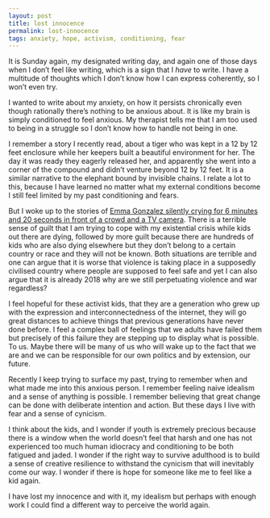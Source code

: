```yaml
---
layout: post
title: lost innocence
permalink: lost-innocence
tags: anxiety, hope, activism, conditioning, fear
---
```


It is Sunday again, my designated writing day, and again one of those days when I don’t feel like writing, which is a sign that I _have_ to write. I have a multitude of thoughts which I don’t know how I can express coherently, so I won’t even try. 

I wanted to write about my anxiety, on how it persists chronically even though rationally there’s nothing to be anxious about. It is like my brain is simply conditioned to feel anxious. My therapist tells me that I am too used to being in a struggle so I don’t know how to handle not being in one.

I remember a story I recently read, about a tiger who was kept in a 12 by 12 feet enclosure while her keepers built a beautiful environment for her. The day it was ready they eagerly released her, and apparently she went into a corner of the compound and didn’t venture beyond 12 by 12 feet. It is a similar narrative to the elephant bound by invisible chains. I relate a lot to this, because I have learned no matter what my external conditions become I still feel limited by my past conditioning and fears. 

But I woke up to the stories of [Emma Gonzalez silently crying for 6 minutes and 20 seconds in front of a crowd and a TV camera](https://www.motherjones.com/politics/2018/03/emma-gonzalez-is-responsible-for-the-loudest-silence-in-the-history-of-us-social-protest/). There is a terrible sense of guilt that I am trying to cope with my existential crisis while kids out there are dying, followed by more guilt because there are hundreds of kids who are also dying elsewhere but they don’t belong to a certain country or race and they will not be known. Both situations are terrible and one can argue that it is worse that violence is taking place in a supposedly civilised country where people are supposed to feel safe and yet I can also argue that it is already 2018 why are we still perpetuating violence and war regardless?

I feel hopeful for these activist kids, that they are a generation who grew up with the expression and interconnectedness of the internet, they will go great distances to achieve things that previous generations have never done before. I feel a complex ball of feelings that we adults have failed them but precisely of this failure they are stepping up to display what is possible. To us. Maybe there will be many of us who will wake up to the fact that we are and we can be responsible for our own politics and by extension, our future.

Recently I keep trying to surface my past, trying to remember when and what made me into this anxious person. I remember feeling naive idealism and a sense of anything is possible. I remember believing that great change can be done with deliberate intention and action. But these days I live with fear and a sense of cynicism. 

I think about the kids, and I wonder if youth is extremely precious because there is a window when the world doesn’t feel that harsh and one has not experienced too much human idiocracy and conditioning to be both fatigued and jaded. I wonder if the right way to survive adulthood is to build a sense of creative resilience to withstand the cynicism that will inevitably come our way. I wonder if there is hope for someone like me to feel like a kid again. 

I have lost my innocence and with it, my idealism but perhaps with enough work I could find a different way to perceive the world again. 

